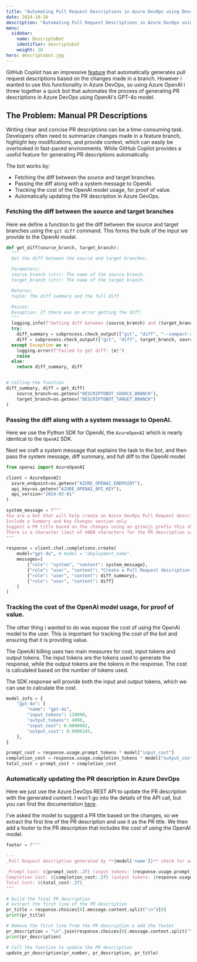 ```yaml
---
title: "Automating Pull Request Descriptions in Azure DevOps using DescriptoBot"
date: 2024-10-16
description: "Automating Pull Request Descriptions in Azure DevOps using DescriptoBot"
menu:
  sidebar:
    name: DescriptoBot
    identifier: descriptobot
    weight: 10
hero: descriptobot.jpg
---
```


GitHub Copilot has an impressive [feature](https://docs.github.com/en/enterprise-cloud@latest/copilot/using-github-copilot/creating-a-pull-request-summary-with-github-copilot) that automatically generates pull request descriptions based on the changes made in a branch. However i wanted to use this functionality in Azure DevOps, so using Azure OpenAI i threw together a quick bot that automates the process of generating PR descriptions in Azure DevOps using OpenAI's GPT-4o model.

## The Problem: Manual PR Descriptions

Writing clear and concise PR descriptions can be a time-consuming task. Developers often need to summarize changes made in a feature branch, highlight key modifications, and provide context, which can easily be overlooked in fast-paced environments. While GitHub Copilot provides a useful feature for generating PR descriptions automatically.

The bot works by:

- Fetching the diff between the source and target branches.
- Passing the diff along with a system message to OpenAI.
- Tracking the cost of the OpenAI model usage, for proof of value.
- Automatically updating the PR description in Azure DevOps.

### Fetching the diff between the source and target branches
Here we define a function to get the diff between the source and target branches using the `git diff` command. This forms the bulk of the input we provide to the OpenAI model.

```python
def get_diff(source_branch, target_branch):
  """
  Get the diff between the source and target branches.

  Parameters:
  source_branch (str): The name of the source branch.
  target_branch (str): The name of the target branch.

  Returns:
  tuple: The diff summary and the full diff.

  Raises:
  Exception: If there was an error getting the diff.
  """
  logging.info(f"Getting diff between {source_branch} and {target_branch}")
  try:
    diff_summary = subprocess.check_output(["git", "diff", "--compact-summary", target_branch, source_branch]).decode("utf-8")
    diff = subprocess.check_output(["git", "diff", target_branch, source_branch]).decode("utf-8")
  except Exception as e:
    logging.error(f"Failed to get diff: {e}")
    raise
  else:
    return diff_summary, diff


# Calling the function
diff_summary, diff = get_diff(
    source_branch=os.getenv("DESCRIPTOBOT_SOURCE_BRANCH"),
    target_branch=os.getenv("DESCRIPTOBOT_TARGET_BRANCH")
)
```

### Passing the diff along with a system message to OpenAI.
Here we use the Python SDK for OpenAI, the `AzureOpenAI` which is nearly identical to the `OpenAI` SDK.

Next we craft a system message that explains the task to the bot, and then pass the system message, diff summary, and full diff to the OpenAI model.

```python
from openai import AzureOpenAI

client = AzureOpenAI(
  azure_endpoint=os.getenv("AZURE_OPENAI_ENDPOINT"),
  api_key=os.getenv("AZURE_OPENAI_API_KEY"),
  api_version="2024-02-01"
)

system_message = f"""
You are a bot that will help create an Azure DevOps Pull Request description based on a git diff summary and full diff.
Include a Summary and Key Changes section only
Suggest a PR title based on the changes using an gitmoji prefix this should be the first line of the PR description, don't prefix with # or ##.
There is a character limit of 4000 characters for the PR description so keep it below that.
"""

response = client.chat.completions.create(
    model="gpt-4o", # model = "deployment_name".
    messages=[
        {"role": "system", "content": system_message},
        {"role": "user", "content": "Create a Pull Request description based on the git diff."},
        {"role": "user", "content": diff_summary},
        {"role": "user", "content": diff}
    ]
)
```

### Tracking the cost of the OpenAI model usage, for proof of value.
The other thing i wanted to do was expose the cost of using the OpenAI model to the user. This is important for tracking the cost of the bot and ensuring that it is providing value.

The OpenAI billing uses two main measures for cost, input tokens and output tokens. The input tokens are the tokens used to generate the response, while the output tokens are the tokens in the response. The cost is calculated based on the number of tokens used.

The SDK response will provide both the input and output tokens, which we can use to calculate the cost.

```python
model_info = {
    "gpt-4o": {
        "name": "gpt-4o",
        "input_tokens": 128000,
        "output_tokens": 4096,
        "input_cost": 0.0000082,
        "output_cost": 0.0000245,
    },
}

prompt_cost = response.usage.prompt_tokens * model["input_cost"]
completion_cost = response.usage.completion_tokens * model["output_cost"]
total_cost = prompt_cost + completion_cost
```

### Automatically updating the PR description in Azure DevOps

Here we just use the Azure DevOps REST API to update the PR description with the generated content.
I won't go into the details of the API call, but you can find the documentation [here](https://learn.microsoft.com/en-us/rest/api/azure/devops/git/pull-requests/update?view=azure-devops-rest-7.1).

I've asked the model to suggest a PR title based on the changes, so we extract the first line of the PR description and use it as the PR title. We then add a footer to the PR description that includes the cost of using the OpenAI model.


```python
footer = f"""

---
_Pull Request description generated by **{model['name']}** check for accuracy_

_Prompt Cost: ${prompt_cost:.2f} (input tokens: {response.usage.prompt_tokens})
Completion Cost: ${completion_cost:.2f} (output tokens: {response.usage.completion_tokens})
Total Cost: ${total_cost:.2f}_
"""

# build the final PR description
# extract the first line of the PR description
pr_title = response.choices[0].message.content.split("\n")[0]
print(pr_title)

# Remove the first line from the PR description & add the footer
pr_description = "\n".join(response.choices[0].message.content.split("\n")[1:]) + footer
print(pr_description)

# Call the function to update the PR description
update_pr_description(pr_number, pr_description, pr_title)
```